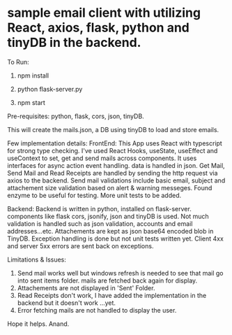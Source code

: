# sample email client with utilizing React, axios, flask, python and tinyDB in the backend.

To Run:
1) npm install

2) python flask-server.py

3) npm start

Pre-requisites:
python, flask, cors, json, tinyDB.

This will create the mails.json, a DB using tinyDB to load and store emails.

Few implementation details:
FrontEnd:
This App uses React with typescript for strong type checking.
I've used React Hooks, useState, useEffect and useContext to set, get and send mails across components.
It uses interfaces for async action event handling. data is handled in json.
Get Mail, Send Mail and Read Receipts are handled by sending the http request via axios to the backend.
Send mail validations include basic email, subject and attachement size validation based on alert & warning messeges.
Found enzyme to be useful for testing.
More unit tests to be added.

Backend:
Backend is written in python, installed on flask-server.
components like flask cors, jsonify, json and tinyDB is used.
Not much validation is handled such as json validation, accounts and email addresses...etc.
Attachements are kept as json base64 encoded blob in TinyDB.
Exception handling is done but not unit tests written yet.
Client 4xx and server 5xx errors are sent back on exceptions.

Limitations & Issues:
1) Send mail works well but windows refresh is needed to see that mail go into sent items folder. mails are fetched back again for display.
2) Attachements are not displayed in 'Sent' Folder.
3) Read Receipts don't work, I have added the implementation in the backend but it doesn't work ...yet.
4) Error fetching mails are not handled to display the user.


Hope it helps.
Anand.
